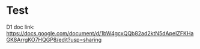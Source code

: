 # Test

D1 doc link: https://docs.google.com/document/d/1bW4gcxQQb82ad2ktN5dApeIZFKHaGK8ArrgKO7HQGP8/edit?usp=sharing
